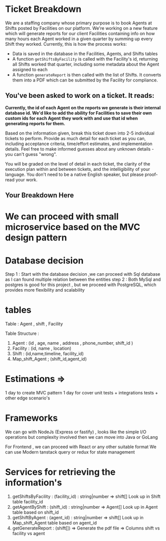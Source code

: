 # Ticket Breakdown

We are a staffing company whose primary purpose is to book Agents at Shifts posted by Facilities on our platform. We're working on a new feature which will generate reports for our client Facilities containing info on how many hours each Agent worked in a given quarter by summing up every Shift they worked. Currently, this is how the process works:

- Data is saved in the database in the Facilities, Agents, and Shifts tables
- A function `getShiftsByFacility` is called with the Facility's id, returning all Shifts worked that quarter, including some metadata about the Agent assigned to each
- A function `generateReport` is then called with the list of Shifts. It converts them into a PDF which can be submitted by the Facility for compliance.

## You've been asked to work on a ticket. It reads:

**Currently, the id of each Agent on the reports we generate is their internal database id. We'd like to add the ability for Facilities to save their own custom ids for each Agent they work with and use that id when generating reports for them.**

Based on the information given, break this ticket down into 2-5 individual tickets to perform. Provide as much detail for each ticket as you can, including acceptance criteria, time/effort estimates, and implementation details. Feel free to make informed guesses about any unknown details - you can't guess "wrong".

You will be graded on the level of detail in each ticket, the clarity of the execution plan within and between tickets, and the intelligibility of your language. You don't need to be a native English speaker, but please proof-read your work.

## Your Breakdown Here

# We can proceed with small microservice based on the MVC design pattern

# Database decision

Step 1 : Start with the database decision ,we can proceed with Sql database as I can found multiple relation between the entities
step 2 : Both MySql and postgres is good for this project , but we proceed with PostgreSQL, which provides more flexibility and scalability

# tables

Table : Agent , shift , Facility

Table Structure :

1. Agent : (id , age, name , address , phone_number, shift_id )
2. Facility : (id, name , location)
3. Shift : (id,name,timeline, facility_id)
4. Map_shift_Agent ; (shift_id,agent_id)

# Estimations =>

1 day to create MVC pattern
1 day for cover unit tests + integrations tests + other edge scenario's

# Frameworks

We can go with NodeJs (Express or fastify) , looks like the simple I/O operations but complexity involved then we can move into Java or GoLang

For Frontend , we can proceed with React or any other suitable format
We can use Modern tanstack query or redux for state management

# Services for retrieving the information's

1. getShiftsByFacility : (facility_id) : string|number => shift[]
   Look up in Shift table facility_id
2. getAgentByShift : (shift_id) : string|number => Agent[]
   Look up in Agent table based on shift_id
3. getShiftByAgent : (agent_id) : string|number => shift[]
   Look up in Map_shift_Agent table based on agent_id
4. getGenerateReport : (shift[]) => Generate the pdf file => Columns shift vs facility vs agent
